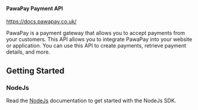 #### PawaPay Payment API

https://docs.pawapay.co.uk/

PawaPay is a payment gateway that allows you to accept payments from your customers. This API allows you to integrate
PawaPay into your website or application. You can use this API to create payments, retrieve payment details, and more.

## Getting Started

### NodeJs

Read the [NodeJs](README.md) documentation to get started with the NodeJs SDK.

